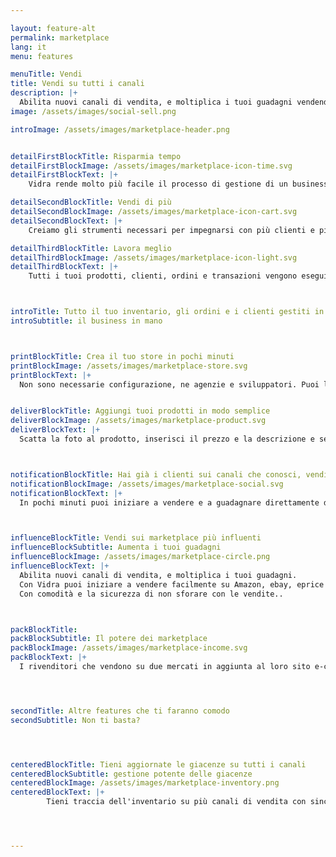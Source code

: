 ```yaml
---

layout: feature-alt
permalink: marketplace
lang: it
menu: features

menuTitle: Vendi
title: Vendi su tutti i canali
description: |+
  Abilita nuovi canali di vendita, e moltiplica i tuoi guadagni vendendo facilmente su Amazon, ebay e tanti altri marketplace.
image: /assets/images/social-sell.png

introImage: /assets/images/marketplace-header.png


detailFirstBlockTitle: Risparmia tempo
detailFirstBlockImage: /assets/images/marketplace-icon-time.svg
detailFirstBlockText: |+
    Vidra rende molto più facile il processo di gestione di un business basato su inventario..

detailSecondBlockTitle: Vendi di più
detailSecondBlockImage: /assets/images/marketplace-icon-cart.svg
detailSecondBlockText: |+
    Creiamo gli strumenti necessari per impegnarsi con più clienti e più opportunità..

detailThirdBlockTitle: Lavora meglio
detailThirdBlockImage: /assets/images/marketplace-icon-light.svg
detailThirdBlockText: |+
    Tutti i tuoi prodotti, clienti, ordini e transazioni vengono eseguiti in backup, sincronizzati e protetti nella cloud..



introTitle: Tutto il tuo inventario, gli ordini e i clienti gestiti in un unico posto.
introSubtitle: il business in mano



printBlockTitle: Crea il tuo store in pochi minuti
printBlockImage: /assets/images/marketplace-store.svg
printBlockText: |+
  Non sono necessarie configurazione, ne agenzie e sviluppatori. Puoi lavorare indipendentemente e in completa autonomia..


deliverBlockTitle: Aggiungi tuoi prodotti in modo semplice
deliverBlockImage: /assets/images/marketplace-product.svg
deliverBlockText: |+
  Scatta la foto al prodotto, inserisci il prezzo e la descrizione e sei subito pronto per la vendita..



notificationBlockTitle: Hai già i clienti sui canali che conosci, vendi subito
notificationBlockImage: /assets/images/marketplace-social.svg
notificationBlockText: |+
  In pochi minuti puoi iniziare a vendere e a guadagnare direttamente dal tuo store e dai tuoi canali social..



influenceBlockTitle: Vendi sui marketplace più influenti
influenceBlockSubtitle: Aumenta i tuoi guadagni
influenceBlockImage: /assets/images/marketplace-circle.png
influenceBlockText: |+
  Abilita nuovi canali di vendita, e moltiplica i tuoi guadagni.
  Con Vidra puoi iniziare a vendere facilmente su Amazon, ebay, eprice e tanti altri marketplace.
  Con comodità e la sicurezza di non sforare con le vendite..



packBlockTitle:
packBlockSubtitle: Il potere dei marketplace
packBlockImage: /assets/images/marketplace-income.svg
packBlockText: |+
  I rivenditori che vendono su due mercati in aggiunta al loro sito e-commerce vedono il 120% di reddito in più di quelli che vendono solo su un sito web di marca...




secondTitle: Altre features che ti faranno comodo
secondSubtitle: Non ti basta?




centeredBlockTitle: Tieni aggiornate le giacenze su tutti i canali
centeredBlockSubtitle: gestione potente delle giacenze
centeredBlockImage: /assets/images/marketplace-inventory.png
centeredBlockText: |+
        Tieni traccia dell'inventario su più canali di vendita con sincronizzazione in tempo reale e senza soluzione di continuità di magazzino. Risparmia tempo ed ottimizza le vendite con facile aggiornamenti di prodotti in tutti i canali di vendita..




---
```

